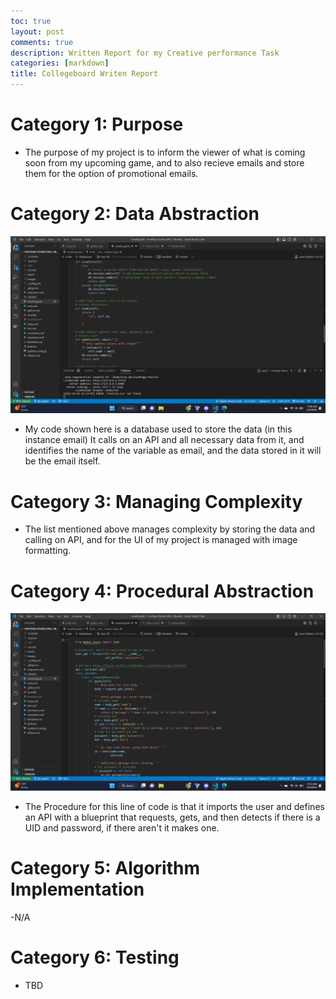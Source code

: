 ```yaml
---
toc: true
layout: post
comments: true
description: Written Report for my Creative performance Task
categories: [markdown]
title: Collegeboard Writen Report 
---  
```



# Category 1: Purpose 

- The purpose of my project is to inform the viewer of what is coming soon from my upcoming game, and to also recieve emails and store them for the option of promotional emails.  

# Category 2: Data Abstraction 

![](https://github.com/T-Dev-CCM/Fastpage-setup/blob/master/images/Screenshot%20(301).png?raw=true)

- My code shown here is a database used to store the data (in this instance email) It calls on an API and all necessary data from it, and identifies the name of the variable as email, and the data stored in it will be the email itself. 

# Category 3: Managing Complexity 

- The list mentioned above manages complexity by storing the data and calling on API, and for the UI of my project is managed with image formatting. 

# Category 4: Procedural Abstraction 

![](https://github.com/T-Dev-CCM/Fastpage-setup/blob/master/images/Screenshot%20(302).png?raw=true) 

- The Procedure for this line of code is that it imports the user and defines an API with a blueprint that requests, gets, and then detects if there is a UID and password, if there aren't it makes one. 

# Category 5: Algorithm Implementation 

-N/A 

# Category 6: Testing 

- TBD
